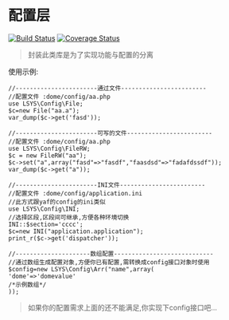 # 配置层  

[![Build Status](https://travis-ci.com/php-lsys/config.svg?branch=master)](https://travis-ci.com/php-lsys/config)
[![Coverage Status](https://coveralls.io/repos/github/php-lsys/config/badge.svg?branch=master)](https://coveralls.io/github/php-lsys/config?branch=master)

> 封装此类库是为了实现功能与配置的分离


使用示例:

```
//-----------------------通过文件------------------------
//配置文件 :dome/config/aa.php
use LSYS\Config\File;
$c=new File("aa.a");
var_dump($c->get('fasd'));
```

```
//-----------------------可写的文件------------------------
//配置文件 :dome/config/aa.php
use LSYS\Config\FileRW;
$c = new FileRW("aa");
$c->set("a",array("fasd"=>"fasdf","faasdsd"=>"fadafdssdf"));
var_dump($c->get("a"));
```

```
//-----------------------INI文件------------------------
//配置文件 :dome/config/application.ini
//此方式跟yaf的config的ini类似
use LSYS\Config\INI;
//选择区段,区段间可继承,方便各种环境切换
INI::$section='cccc';
$c=new INI("application.application");
print_r($c->get('dispatcher'));
```

```
//---------------------数组配置----------------------------
//通过数组生成配置对象,方便你已有配置,需转换成config接口对象时使用
$config=new LSYS\Config\Arr("name",array(
'dome'=>'domevalue'
/*示例数组*/
));
```

> 如果你的配置需求上面的还不能满足,你实现下config接口吧...